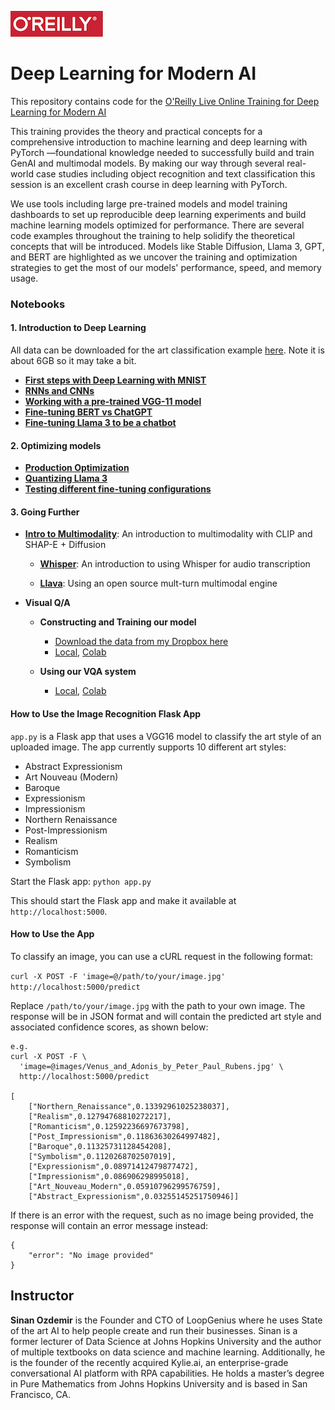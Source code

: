 ![oreilly-logo](images/oreilly.png)

# Deep Learning for Modern AI


This repository contains code for the [O'Reilly Live Online Training for Deep Learning for Modern AI](https://learning.oreilly.com/live-events/deep-learning-for-modern-ai/0642572005084)

This training provides the theory and practical concepts for a comprehensive introduction to machine learning and deep learning with PyTorch —foundational knowledge needed to successfully build and train GenAI and multimodal models. By making our way through several real-world case studies including object recognition and text classification this session is an excellent crash course in deep learning with PyTorch.

We use tools including large pre-trained models and model training dashboards to set up reproducible deep learning experiments and build machine learning models optimized for performance. There are several code examples throughout the training to help solidify the theoretical concepts that will be introduced. Models like Stable Diffusion, Llama 3, GPT, and BERT are highlighted as we uncover the training and optimization strategies to get the most of our models' performance, speed, and memory usage.
### Notebooks


#### 1. Introduction to Deep Learning

All data can be downloaded for the art classification example [here](https://drive.google.com/file/d/1jofGOHQ4PwZ50kpGuDqBeVXwDNcjPE6B/view?usp=sharing). Note it is about 6GB so it may take a bit.

- [**First steps with Deep Learning with MNIST**](notebooks/mnist.ipynb)
- [**RNNs and CNNs**](notebooks/rnn_and_cnn.ipynb)
- [**Working with a pre-trained VGG-11 model**](notebooks/pretrained_vgg.ipynb)
- [**Fine-tuning BERT vs ChatGPT**](notebooks/BERT_vs_GPT_for_CLF.ipynb)
- [**Fine-tuning Llama 3 to be a chatbot**](https://colab.research.google.com/drive/1gN7jsUFQTPAj5uFrq06HcSLQSZzT7hZz?usp=sharing)

#### 2. Optimizing models 

- [**Production Optimization**](notebooks/deployment_and_optimization.ipynb)
- [**Quantizing Llama 3**](https://colab.research.google.com/drive/12RTnrcaXCeAqyGQNbWsrvcqKyOdr0NSm?usp=sharing)
- [**Testing different fine-tuning configurations**](https://colab.research.google.com/drive/1fdx2XlqfAjBoyiTktkRwa8SFaRF3Ch82?usp=sharing)

#### 3. Going Further

- **[Intro to Multimodality](https://colab.research.google.com/drive/1zYSzDuYFa_cbRlti3scUjfmvradK8Sf4?usp=sharing)**: An introduction to multimodality with CLIP and SHAP-E + Diffusion

	- **[Whisper](https://colab.research.google.com/drive/1KxLWEEBtgix4zgP52pnxlIoJrZ8sHEYC?usp=sharing)**: An introduction to using Whisper for audio transcription

	- **[Llava](https://colab.research.google.com/drive/1IwNAz1Ee4YUSRNCU-SOsa7FS8Q2vmpoL?usp=sharing)**: Using an open source mult-turn multimodal engine

- **Visual Q/A**
	- **Constructing and Training our model**
		- [Download the data from my Dropbox here](https://www.dropbox.com/scl/fo/w6iyfox8gnflvm7g10n47/AB47L7tNEl2Q8eyemZa2GMA?rlkey=v9s8bv6cmjukykpilzimswar0&st=fbulzw4e&dl=0)
		- [Local](notebooks/constructing_a_vqa_system.ipynb), [Colab](https://colab.research.google.com/drive/1zvbruS1DvFrVgXjNouSrrF9-PphKLWWl?usp=sharing) 

	- **Using our VQA system**
		- [Local](notebooks/using_our_vqa.ipynb), [Colab](https://colab.research.google.com/drive/16GOBndQuIBO-UfXdpPte-PXaZS2nsW1H?usp=sharing)


#### How to Use the Image Recognition Flask App

`app.py` is a Flask app that uses a VGG16 model to classify the art style of an uploaded image. The app currently supports 10 different art styles:

- Abstract Expressionism
- Art Nouveau (Modern)
- Baroque
- Expressionism
- Impressionism
- Northern Renaissance
- Post-Impressionism
- Realism
- Romanticism
- Symbolism

Start the Flask app:
`python app.py`

This should start the Flask app and make it available at `http://localhost:5000`.

#### How to Use the App

To classify an image, you can use a cURL request in the following format:


```curl -X POST -F 'image=@/path/to/your/image.jpg' http://localhost:5000/predict```

Replace `/path/to/your/image.jpg` with the path to your own image. The response will be in JSON format and will contain the predicted art style and associated confidence scores, as shown below:

```
e.g.
curl -X POST -F \
  'image=@images/Venus_and_Adonis_by_Peter_Paul_Rubens.jpg' \
  http://localhost:5000/predict

[
	["Northern_Renaissance",0.13392961025238037],
	["Realism",0.12794768810272217],
	["Romanticism",0.12592236697673798],
	["Post_Impressionism",0.11863630264997482],
	["Baroque",0.11325731128454208],
	["Symbolism",0.1120268702507019],
	["Expressionism",0.08971412479877472],
	["Impressionism",0.086906298995018],
	["Art_Nouveau_Modern",0.05910796299576759],
	["Abstract_Expressionism",0.03255145251750946]]
```

If there is an error with the request, such as no image being provided, the response will contain an error message instead:

```
{
	"error": "No image provided"
}
```


## Instructor

**Sinan Ozdemir** is the Founder and CTO of LoopGenius where he uses State of the art AI to help people create and run their businesses. Sinan is a former lecturer of Data Science at Johns Hopkins University and the author of multiple textbooks on data science and machine learning. Additionally, he is the founder of the recently acquired Kylie.ai, an enterprise-grade conversational AI platform with RPA capabilities. He holds a master’s degree in Pure Mathematics from Johns Hopkins University and is based in San Francisco, CA.

